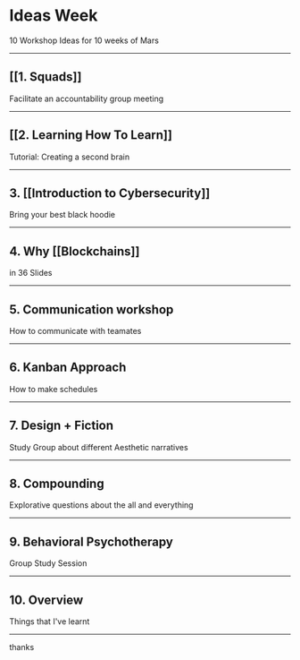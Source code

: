# Ideas Week
10 Workshop Ideas for 10 weeks of Mars

---
## [[1. Squads]]
Facilitate an accountability group meeting

---
## [[2. Learning How To Learn]]
Tutorial: Creating a second brain

---
## 3. [[Introduction to Cybersecurity]]
Bring your best black hoodie

---
## 4. Why [[Blockchains]] 
in 36 Slides

---
## 5. Communication workshop
How to communicate with teamates

---

## 6. Kanban Approach
How to make schedules

---
## 7. Design + Fiction 
Study Group about different Aesthetic narratives

---
## 8. Compounding
Explorative questions about the all and everything

---
## 9. Behavioral Psychotherapy
Group Study Session 

---

## 10. Overview
Things that I've learnt

---

thanks